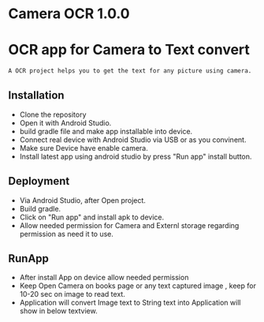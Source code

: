 # Camera OCR 1.0.0

# OCR app for Camera to  Text  convert 

```sh
A OCR project helps you to get the text for any picture using camera.
```

## Installation
 - Clone the repository
 - Open it with Android Studio.
 - build gradle file and make app installable into device.
 - Connect real device with Android Studio via USB or as you convinent.
 - Make sure Device have enable camera.
 - Install latest app using android studio by press "Run app" install button.
     
## Deployment
- Via Android Studio, after Open project.
- Build gradle.
- Click on "Run app" and install apk to device.
- Allow needed permission for Camera and Externl storage regarding permission as need it to use.

## RunApp
- After install App on device allow needed permission
- Keep Open Camera on books page or any text captured image , keep for 10-20 sec on image to read text.
- Application will convert Image text to String text into Application will show in below textview.


